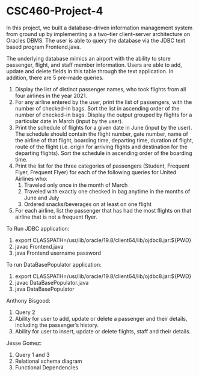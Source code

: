 # CSC460-Project-4
In this project, we built a database–driven information management system from ground up by implementing a a two–tier client–server architecture on Oracles DBMS. The user is able to query the database via the JDBC text based program Frontend.java.

The underlying database mimics an airport with the ability to store passenger, flight, and staff member information. Users are able to add, update and delete fields in this table through the text application. In addition, there are 5 pre-made queries.
<ol>
    <li>  Display the list of distinct passenger names, who took flights from all four airlines in the year 2021.</li>
    <li>  For any airline entered by the user, print the list of passengers, with the number of checked–in bags. Sort the list in ascending order of the number of             checked–in bags. Display the output grouped by flights for a particular date in March (input by the user).</li>
    <li>  Print the schedule of flights for a given date in June (input by the user). The schedule should contain the
          flight number, gate number, name of the airline of that flight, boarding time, departing time, duration
          of flight, route of the flight (i.e. origin for arriving flights and destination for the departing flights). Sort
          the schedule in ascending order of the boarding time.</li>
    <li>  Print the list for the three categories of passengers (Student, Frequent Flyer, Frequent Flyer)
          for each of the following queries for United Airlines who:
          <ol>
            <li>Traveled only once in the month of March</li>
            <li>Traveled with exactly one checked in bag anytime in the months of June and July</li>
            <li>Ordered snacks/beverages on at least on one flight</li>
          </ol> </li>
        
        
   <li> For each airline, list the passenger that has had the most flights on that airline that is not a frequent flyer.</li></ol>

To Run JDBC application:
<ol>
<li>export CLASSPATH=/usr/lib/oracle/19.8/client64/lib/ojdbc8.jar:${PWD} </li>
<li>javac Frontend.java </li>
<li>java Frontend username password</li> </ol>

To run DataBasePopulator application:
<ol>
<li>export CLASSPATH=/usr/lib/oracle/19.8/client64/lib/ojdbc8.jar:${PWD} </li>
<li>javac DataBasePopulator.java </li>
<li>java DataBasePopulator</li> </ol>

Anthony Bisgood:
<ol>
<li> Query 2 </li>
<li> Ability for user to add, update or delete a passenger and their details, including the passenger’s history. </li>
<li> Ability for user to insert, update or delete flights, staff and their details. </li> </ol>

Jesse Gomez:
<ol>
<li> Query 1 and 3 </li>
<li> Relational schema diagram </li>
<li> Functional Dependencies </li>

